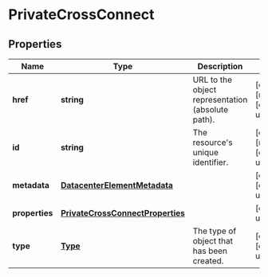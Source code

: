 # PrivateCrossConnect

## Properties
| Name | Type | Description | Notes |
| ------------ | ------------- | ------------- | ------------- |
| **href** | **string** | URL to the object representation (absolute path). | [optional] [readonly] [default to undefined] |
| **id** | **string** | The resource\'s unique identifier. | [optional] [readonly] [default to undefined] |
| **metadata** | [**DatacenterElementMetadata**](DatacenterElementMetadata.md) |  | [optional] [default to undefined] |
| **properties** | [**PrivateCrossConnectProperties**](PrivateCrossConnectProperties.md) |  | [default to undefined] |
| **type** | [**Type**](Type.md) | The type of object that has been created. | [optional] [default to undefined] |


